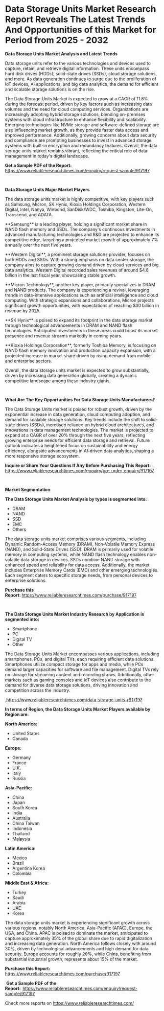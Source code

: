 <p><h1>Data Storage Units Market Research Report Reveals The Latest Trends And Opportunities of this Market for Period from 2025 - 2032</h1></p><p><strong>Data Storage Units Market Analysis and Latest Trends</strong></p>
<p><p>Data storage units refer to the various technologies and devices used to capture, retain, and retrieve digital information. These units encompass hard disk drives (HDDs), solid-state drives (SSDs), cloud storage solutions, and more. As data generation continues to surge due to the proliferation of IoT devices, AI applications, and big data analytics, the demand for efficient and scalable storage solutions is on the rise.</p><p>The Data Storage Units Market is expected to grow at a CAGR of 11.8% during the forecast period, driven by key factors such as increasing data volumes and the need for cloud computing services. Organizations are increasingly adopting hybrid storage solutions, blending on-premises systems with cloud infrastructure to enhance flexibility and scalability. Emerging technologies like NVMe storage and software-defined storage are also influencing market growth, as they provide faster data access and improved performance. Additionally, growing concerns about data security and compliance are prompting businesses to invest in advanced storage systems with built-in encryption and redundancy features. Overall, the data storage units market remains vibrant, reflecting the critical role of data management in today's digital landscape.</p></p>
<p><strong>Get a Sample PDF of the Report:&nbsp;</strong> <a href="https://www.reliableresearchtimes.com/enquiry/request-sample/917197?utm_campaign=3047&utm_medium=2&utm_source=Github&utm_content=ia&utm_term=06032025&utm_id=data-storage-units">https://www.reliableresearchtimes.com/enquiry/request-sample/917197</a></p>
<p>&nbsp;</p>
<p><strong>Data Storage Units Major Market Players</strong></p>
<p><p>The data storage units market is highly competitive, with key players such as Samsung, Micron, SK Hynix, Kioxia Holdings Corporation, Western Digital, Intel, Nanya, Winbond, SanDisk/WDC, Toshiba, Kingston, Lite-On, Transcend, and ADATA. </p><p>**Samsung** is a leading player, holding a significant market share in NAND flash memory and SSDs. The company's continuous investments in advanced manufacturing technologies and R&D are projected to enhance its competitive edge, targeting a projected market growth of approximately 7% annually over the next five years. </p><p>**Western Digital**, a prominent storage solutions provider, focuses on both HDDs and SSDs. With a strong emphasis on data center storage, the company aims to capture growing demand driven by cloud services and big data analytics. Western Digital recorded sales revenues of around $4.6 billion in the last fiscal year, showcasing stable growth. </p><p>**Micron Technology**, another key player, primarily specializes in DRAM and NAND products. The company is experiencing a revival, leveraging trends in data-intensive applications such as artificial intelligence and cloud computing. With strategic expansions and collaborations, Micron projects significant growth opportunities, with expectations of reaching $30 billion in revenue by 2025.</p><p>**SK Hynix** is poised to expand its footprint in the data storage market through technological advancements in DRAM and NAND flash technologies. Anticipated investments in these areas could boost its market presence and revenue streams markedly in coming years.</p><p>**Kioxia Holdings Corporation**, formerly Toshiba Memory, is focusing on NAND flash memory innovation and production capacity expansion, with a projected increase in market share driven by rising demand from mobile and enterprise sectors.</p><p>Overall, the data storage units market is expected to grow substantially, driven by increasing data generation globally, creating a dynamic competitive landscape among these industry giants.</p></p>
<p>&nbsp;</p>
<p><strong>What Are The Key Opportunities For Data Storage Units Manufacturers?</strong></p>
<p><p>The Data Storage Units market is poised for robust growth, driven by the exponential increase in data generation, cloud computing adoption, and demand for scalable storage solutions. Key trends include the shift to solid-state drives (SSDs), increased reliance on hybrid cloud architectures, and innovations in data management technologies. The market is projected to expand at a CAGR of over 20% through the next five years, reflecting growing enterprise needs for efficient data storage and retrieval. Future outlook indicates a heightened focus on sustainability and energy efficiency, alongside advancements in AI-driven data analytics, shaping a more responsive storage ecosystem.</p></p>
<p><strong>Inquire or Share Your Questions If Any Before Purchasing This Report:</strong> <a href="https://www.reliableresearchtimes.com/enquiry/pre-order-enquiry/917197?utm_campaign=3047&utm_medium=2&utm_source=Github&utm_content=ia&utm_term=06032025&utm_id=data-storage-units">https://www.reliableresearchtimes.com/enquiry/pre-order-enquiry/917197</a></p>
<p>&nbsp;</p>
<p><strong>Market Segmentation</strong></p>
<p><strong>The Data Storage Units Market Analysis by types is segmented into:</strong></p>
<p><ul><li>DRAM</li><li>NAND</li><li>SSD</li><li>EMC</li><li>Others</li></ul></p>
<p><p>The data storage units market comprises various segments, including Dynamic Random-Access Memory (DRAM), Non-Volatile Memory Express (NAND), and Solid-State Drives (SSD). DRAM is primarily used for volatile memory in computing systems, while NAND flash technology enables non-volatile data storage in devices. SSDs combine NAND storage with enhanced speed and reliability for data access. Additionally, the market includes Enterprise Memory Cards (EMC) and other emerging technologies. Each segment caters to specific storage needs, from personal devices to enterprise solutions.</p></p>
<p><strong>Purchase this Report:&nbsp;</strong><a href="https://www.reliableresearchtimes.com/purchase/917197?utm_campaign=3047&utm_medium=2&utm_source=Github&utm_content=ia&utm_term=06032025&utm_id=data-storage-units">https://www.reliableresearchtimes.com/purchase/917197</a></p>
<p>&nbsp;</p>
<p><strong>The Data Storage Units Market Industry Research by Application is segmented into:</strong></p>
<p><ul><li>Smartphone</li><li>PC</li><li>Digital TV</li><li>Other</li></ul></p>
<p><p>The Data Storage Units Market encompasses various applications, including smartphones, PCs, and digital TVs, each requiring efficient data solutions. Smartphones utilize compact storage for apps and media, while PCs demand larger capacities for software and file management. Digital TVs rely on storage for streaming content and recording shows. Additionally, other markets such as gaming consoles and IoT devices also contribute to the demand for diverse data storage solutions, driving innovation and competition across the industry.</p></p>
<p><a href="https://www.reliableresearchtimes.com/data-storage-units-r917197?utm_campaign=3047&utm_medium=2&utm_source=Github&utm_content=ia&utm_term=06032025&utm_id=data-storage-units">&nbsp;https://www.reliableresearchtimes.com/data-storage-units-r917197</a></p>
<p><strong>In terms of Region, the Data Storage Units Market Players available by Region are:</strong></p>
<p>
    <p> <strong> North America: </strong>
        <ul>
            <li>United States</li>
            <li>Canada</li>
        </ul>
        </p> 
    <p> <strong> Europe: </strong>
        <ul>
            <li>Germany</li>
            <li>France</li>
            <li>U.K.</li>
            <li>Italy</li>
            <li>Russia</li>
        </ul>
        </p> 
    <p> <strong> Asia-Pacific: </strong>
        <ul>
            <li>China</li>
            <li>Japan</li>
            <li>South Korea</li>
            <li>India</li>
            <li>Australia</li>
            <li>China Taiwan</li>
            <li>Indonesia</li>
            <li>Thailand</li>
            <li>Malaysia</li>
        </ul>
        </p> 
    <p> <strong> Latin America: </strong>
        <ul>
            <li>Mexico</li>
            <li>Brazil</li>
            <li>Argentina Korea</li>
            <li>Colombia</li>
        </ul>
        </p> 
    <p> <strong> Middle East & Africa: </strong>
        <ul>
            <li>Turkey</li>
            <li>Saudi</li>
            <li>Arabia</li>
            <li>UAE</li>
            <li>Korea</li>
        </ul>
    </p>
    </p>
<p><p>The data storage units market is experiencing significant growth across various regions, notably North America, Asia-Pacific (APAC), Europe, the USA, and China. APAC is poised to dominate the market, anticipated to capture approximately 35% of the global share due to rapid digitalization and increasing data generation. North America follows closely with around 30%, driven by technological advancements and high demand for data security. Europe accounts for roughly 20%, while China, benefiting from substantial industrial growth, represents about 15% of the market.</p></p>
<p><strong>Purchase this Report: </strong><a href="https://www.reliableresearchtimes.com/purchase/917197?utm_campaign=3047&utm_medium=2&utm_source=Github&utm_content=ia&utm_term=06032025&utm_id=data-storage-units">https://www.reliableresearchtimes.com/purchase/917197</a></p>
<p>&nbsp;<strong>Get a Sample PDF of the Report:&nbsp;&nbsp;</strong><a href="https://www.reliableresearchtimes.com/enquiry/request-sample/917197?utm_campaign=3047&utm_medium=2&utm_source=Github&utm_content=ia&utm_term=06032025&utm_id=data-storage-units">https://www.reliableresearchtimes.com/enquiry/request-sample/917197</a></p>
<p><strong></strong></p>
<p>Check more reports on <a href="https://www.reliableresearchtimes.com/?utm_campaign=3047&utm_medium=2&utm_source=Github&utm_content=ia&utm_term=06032025&utm_id=data-storage-units">https://www.reliableresearchtimes.com/</a></p>